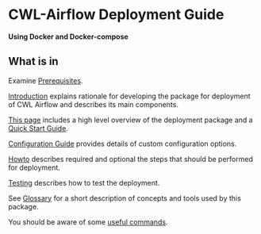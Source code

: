# CWL-Airflow Deployment Guide
**Using Docker and Docker-compose**                                            
                         
## What is in

Examine [Prerequisites](index.md#prerequisites). 

[Introduction](Introduction.md) explains rationale for developing
the package for deployment of CWL Airflow and describes its
main components.
                      
[This page](index.md) includes a high level overview of the 
deployment package and a [Quick Start Guide](index.md#quick-start).

[Configuration Guide](Configuration.md) provides details of custom 
configuration options.
                                 
[Howto](Howto.md) describes required and optional the steps that 
should be performed for deployment.

[Testing](Testing.md) describes how to test the deployment.

See [Glossary](Glossary.md) for a short description of concepts
and tools used by this package.

You should be aware of some [useful commands](UsefulCommands.md).


